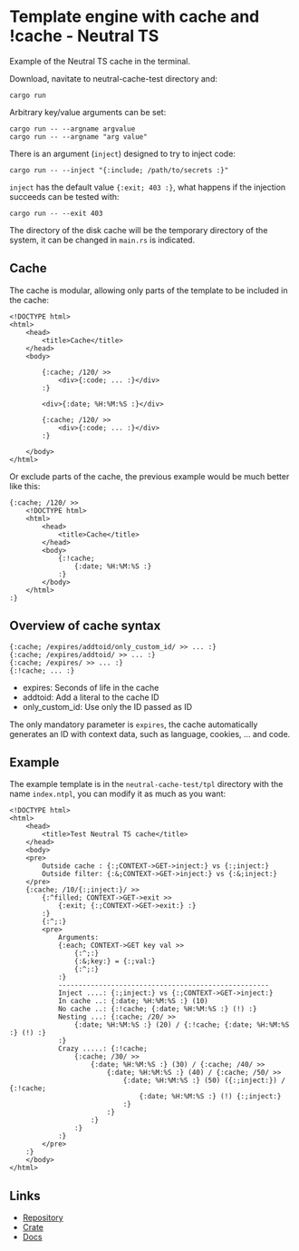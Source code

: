 Template engine with cache and !cache - Neutral TS
==================================================

Example of the Neutral TS cache in the terminal.

Download, navitate to neutral-cache-test directory and:

```plaintext
cargo run
```

Arbitrary key/value arguments can be set:

```plaintext
cargo run -- --argname argvalue
cargo run -- --argname "arg value"
```

There is an argument (`inject`) designed to try to inject code:

```plaintext
cargo run -- --inject "{:include; /path/to/secrets :}"
```

`inject` has the default value `{:exit; 403 :}`, what happens if the injection succeeds can be tested with:

```plaintext
cargo run -- --exit 403
```

The directory of the disk cache will be the temporary directory of the system, it can be changed in `main.rs` is indicated.

Cache
-----

The cache is modular, allowing only parts of the template to be included in the cache:

```plaintext
<!DOCTYPE html>
<html>
    <head>
        <title>Cache</title>
    </head>
    <body>

        {:cache; /120/ >>
            <div>{:code; ... :}</div>
        :}

        <div>{:date; %H:%M:%S :}</div>

        {:cache; /120/ >>
            <div>{:code; ... :}</div>
        :}

    </body>
</html>
```
Or exclude parts of the cache, the previous example would be much better like this:

```plaintext
{:cache; /120/ >>
    <!DOCTYPE html>
    <html>
        <head>
            <title>Cache</title>
        </head>
        <body>
            {:!cache;
                {:date; %H:%M:%S :}
            :}
        </body>
    </html>
:}
```

Overview of cache syntax
------------------------

```plaintext
{:cache; /expires/addtoid/only_custom_id/ >> ... :}
{:cache; /expires/addtoid/ >> ... :}
{:cache; /expires/ >> ... :}
{:!cache; ... :}
```

* expires: Seconds of life in the cache
* addtoid: Add a literal to the cache ID
* only_custom_id: Use only the ID passed as ID

The only mandatory parameter is `expires`, the cache automatically generates an ID with context data, such as language, cookies, ... and code.

Example
-------

The example template is in the `neutral-cache-test/tpl` directory with the name `index.ntpl`, you can modify it as much as you want:

```plaintext
<!DOCTYPE html>
<html>
    <head>
        <title>Test Neutral TS cache</title>
    </head>
    <body>
    <pre>
        Outside cache : {:;CONTEXT->GET->inject:} vs {:;inject:}
        Outside filter: {:&;CONTEXT->GET->inject:} vs {:&;inject:}
    </pre>
    {:cache; /10/{:;inject:}/ >>
        {:^filled; CONTEXT->GET->exit >>
            {:exit; {:;CONTEXT->GET->exit:} :}
        :}
        {:^;:}
        <pre>
            Arguments:
            {:each; CONTEXT->GET key val >>
                {:^;:}
                {:&;key:} = {:;val:}
                {:^;:}
            :}
            ----------------------------------------------------
            Inject ....: {:;inject:} vs {:;CONTEXT->GET->inject:}
            In cache ..: {:date; %H:%M:%S :} (10)
            No cache ..: {:!cache; {:date; %H:%M:%S :} (!) :}
            Nesting ...: {:cache; /20/ >>
                {:date; %H:%M:%S :} (20) / {:!cache; {:date; %H:%M:%S :} (!) :}
            :}
            Crazy .....: {:!cache;
                {:cache; /30/ >>
                    {:date; %H:%M:%S :} (30) / {:cache; /40/ >>
                        {:date; %H:%M:%S :} (40) / {:cache; /50/ >>
                            {:date; %H:%M:%S :} (50) ({:;inject:}) / {:!cache;
                                {:date; %H:%M:%S :} (!) {:;inject:}
                            :}
                        :}
                    :}
                :}
            :}
        </pre>
    :}
    </body>
</html>
```

Links
-----

- [Repository](https://gitlab.com/neutralfw/neutralts)
- [Crate](https://crates.io/crates/neutralts)
- [Docs](https://docs.rs/neutralts/latest/neutralts/doc/index.html)

